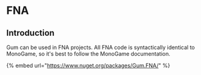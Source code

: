 # FNA

## Introduction

Gum can be used in FNA projects. All FNA code is syntactically identical to MonoGame, so it's best to follow the MonoGame documentation.

{% embed url="https://www.nuget.org/packages/Gum.FNA/" %}
